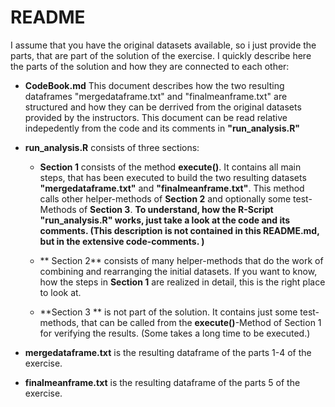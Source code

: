 # README
I assume that you have the original datasets available, so i just provide the parts, that are part of the solution
 of the exercise. I quickly describe here the parts of the solution and how they are connected to each other:

* **CodeBook.md** This document describes how the two resulting dataframes "mergedataframe.txt" and 
"finalmeanframe.txt" are structured and how they can be derrived from the original datasets provided by the 
instructors. This document can be read relative indepedently from the code and its comments in 
**"run_analysis.R"**

* **run_analysis.R** consists of three sections:
	* **Section 1** consists of the method **execute()**. It contains all main steps, that has been 
	executed to build the two resulting datasets **"mergedataframe.txt"** and **"finalmeanframe.txt"**.
    This method calls other helper-methods of **Section 2** and optionally some test-Methods of **Section 3**. 
    **To understand, how the R-Script "run_analysis.R" works, just take a look at the code and its comments. 
    (This description is not contained in this README.md, but in the extensive code-comments. )** 
    
    * ** Section 2** consists of many helper-methods that do the work of combining and rearranging the initial datasets.
    If you want to know, how the steps in **Section 1** are realized in detail, this is the right place to look at.
    * **Section 3 ** is not part of the solution. It contains just some test-methods, that can be called from the 
	**execute()**-Method of Section 1 for verifying the results. (Some takes a long time to be executed.) 
    
* **mergedataframe.txt** is the resulting dataframe of the parts 1-4 of the exercise.
* **finalmeanframe.txt** is the resulting dataframe of the parts 5 of the exercise.


